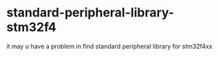 # standard-peripheral-library-stm32f4
it may u have a problem in find standard peripheral library for stm32f4xx 
